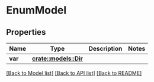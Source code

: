 # EnumModel

## Properties

Name | Type | Description | Notes
------------ | ------------- | ------------- | -------------
**var** | [**crate::models::Dir**](Dir.md) |  | 

[[Back to Model list]](../README.md#documentation-for-models) [[Back to API list]](../README.md#documentation-for-api-endpoints) [[Back to README]](../README.md)


